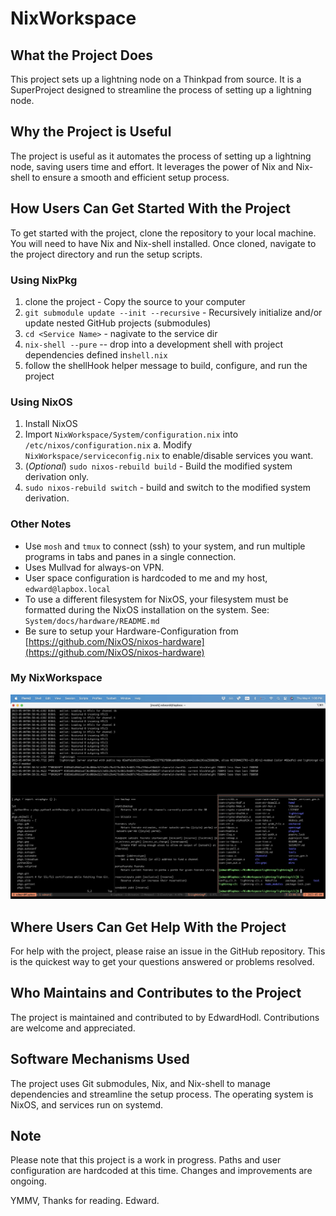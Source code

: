 # NixWorkspace

## What the Project Does

This project sets up a lightning node on a Thinkpad from source. It is a SuperProject designed to streamline the process of setting up a lightning node.

## Why the Project is Useful

The project is useful as it automates the process of setting up a lightning node, saving users time and effort. It leverages the power of Nix and Nix-shell to ensure a smooth and efficient setup process.

## How Users Can Get Started With the Project

To get started with the project, clone the repository to your local machine. You will need to have Nix and Nix-shell installed. Once cloned, navigate to the project directory and run the setup scripts.

### Using NixPkg
1. clone the project - Copy the source to your computer
2. `git submodule update --init --recursive` - Recursively initialize and/or update nested GitHub projects (submodules)
3. `cd <Service Name>` - nagivate to the service dir
4. `nix-shell --pure` -- drop into a development shell with project dependencies defined in`shell.nix`
5. follow the shellHook helper message to build, configure, and run the project

### Using NixOS
1. Install NixOS
2. Import `NixWorkspace/System/configuration.nix` into `/etc/nixos/configuration.nix`
a. Modify `NixWorkspace/serviceconfig.nix` to enable/disable services you want.
3. (*Optional*) `sudo nixos-rebuild build` - Build the modified system derivation only.
4. `sudo nixos-rebuild switch` - build and switch to the modified system derivation.

### Other Notes
- Use `mosh` and `tmux` to connect (ssh) to your system, and run multiple programs in tabs and panes in a single connection.
- Uses Mullvad for always-on VPN.
- User space configuration is hardcoded to me and my host, `edward@lapbox.local`
- To use a different filesystem for NixOS, your filesystem must be formatted during the NixOS installation on the system. See: `System/docs/hardware/README.md`
- Be sure to setup your Hardware-Configuration from [https://github.com/NixOS/nixos-hardware](https://github.com/NixOS/nixos-hardware)

### My NixWorkspace
![Screenshot of tmux over mosh](/System/docs/assets/screenshottmuxovermosh.jpeg)


## Where Users Can Get Help With the Project

For help with the project, please raise an issue in the GitHub repository. This is the quickest way to get your questions answered or problems resolved.

## Who Maintains and Contributes to the Project

The project is maintained and contributed to by EdwardHodl. Contributions are welcome and appreciated.

## Software Mechanisms Used

The project uses Git submodules, Nix, and Nix-shell to manage dependencies and streamline the setup process. The operating system is NixOS, and services run on systemd.

## Note

Please note that this project is a work in progress. Paths and user configuration are hardcoded at this time. Changes and improvements are ongoing.

YMMV, Thanks for reading. Edward.
